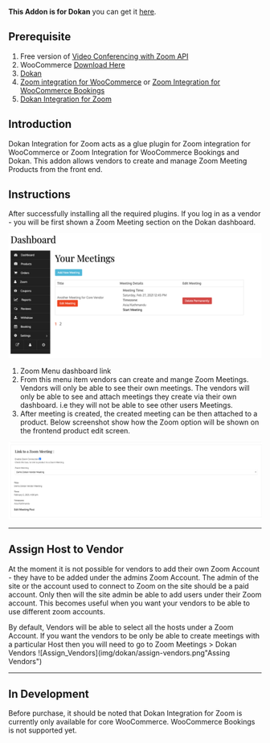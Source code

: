 **This Addon is for Dokan** you can get it [here](https://wordpress.org/plugins/dokan-lite/).

## Prerequisite

1. Free version of [Video Conferencing with Zoom API ](https://wordpress.org/plugins/video-conferencing-with-zoom-api/)
2. WooCommerce [Download Here](https://wordpress.org/plugins/woocommerce/)
3. [Dokan](https://wordpress.org/plugins/dokan-lite/)
3. [Zoom integration for WooCommerce](https://www.codemanas.com/downloads/zoom-meetings-for-woocommerce/) or [Zoom Integration for WooCommerce Bookings](https://www.codemanas.com/downloads/zoom-integration-for-woocommerce-booking/)
4. [Dokan Integration for Zoom](https://www.codemanas.com/downloads/dokan-integration-for-zoom/)

## Introduction

Dokan Integration for Zoom acts as a glue plugin for Zoom integration for WooCommerce or Zoom Integration for WooCommerce Bookings and Dokan. This addon allows vendors to create and manage Zoom Meeting Products from the front end.

## Instructions

After successfully installing all the required plugins. If you log in as a vendor - you will be first shown a Zoom Meeting section on the Dokan dashboard.

![Zoom_Dokan_dashboard](img/dokan/frontend-dashboard.png "Zoom Dokan Dashboard")

1. Zoom Menu dashboard link
2. From this menu item vendors can create and mange Zoom Meetings. Vendors will only be able to see their own meetings. The vendors will only be able to see and attach meetings they create via their own dashboard. i.e they will not be able to see other users Meetings.
3. After meeting is created, the created meeting can be then attached to a product. Below screenshot show how the Zoom option will be shown on the frontend product edit screen.

![Dokan_Product](img/dokan/connect-meeting.png "Dokan connect Product to meeting")

---

## Assign Host to Vendor

At the moment it is not possible for vendors to add their own Zoom Account - they have to be added under the admins Zoom Account.
 The admin of the site or the account used to connect to Zoom on the site should be a paid account. Only then will the site admin be able to add users under their Zoom account. This becomes useful when you want your vendors to be able to use different zoom accounts.  

By default, Vendors will be able to select all the hosts under a Zoom Account. 
If you want the vendors to be only be able to create meetings with a particular Host then you will need to go to 
Zoom Meetings > Dokan Vendors 
![Assign_Vendors](img/dokan/assign-vendors.png"Assing Vendors")

---

## In Development

Before purchase, it should be noted that Dokan Integration for Zoom is currently only available for core WooCommerce. WooCommerce Bookings is not supported yet.